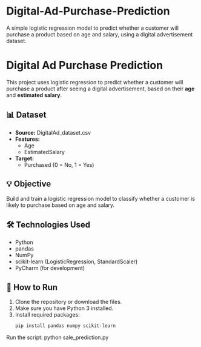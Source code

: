 # Digital-Ad-Purchase-Prediction
A simple logistic regression model to predict whether a customer will purchase a product based on age and salary, using a digital advertisement dataset.
# Digital Ad Purchase Prediction

This project uses logistic regression to predict whether a customer will purchase a product after seeing a digital advertisement, based on their **age** and **estimated salary**.

## 📊 Dataset

- **Source:** DigitalAd_dataset.csv
- **Features:**
  - Age
  - EstimatedSalary
- **Target:**
  - Purchased (0 = No, 1 = Yes)

## 💡 Objective

Build and train a logistic regression model to classify whether a customer is likely to purchase based on age and salary.

## 🛠️ Technologies Used

- Python
- pandas
- NumPy
- scikit-learn (LogisticRegression, StandardScaler)
- PyCharm (for development)

## 🚀 How to Run

1. Clone the repository or download the files.
2. Make sure you have Python 3 installed.
3. Install required packages:
   ```bash
   pip install pandas numpy scikit-learn
Run the script: python sale_prediction.py
